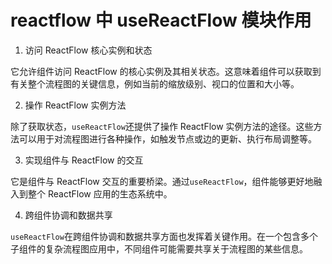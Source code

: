 # reactflow 中 useReactFlow 模块作用

1. 访问 ReactFlow 核心实例和状态

它允许组件访问 ReactFlow 的核心实例及其相关状态。这意味着组件可以获取到有关整个流程图的关键信息，例如当前的缩放级别、视口的位置和大小等。

2. 操作 ReactFlow 实例方法

除了获取状态，`useReactFlow`还提供了操作 ReactFlow 实例方法的途径。这些方法可以用于对流程图进行各种操作，如触发节点或边的更新、执行布局调整等。

3. 实现组件与 ReactFlow 的交互

它是组件与 ReactFlow 交互的重要桥梁。通过`useReactFlow`，组件能够更好地融入到整个 ReactFlow 应用的生态系统中。

4. 跨组件协调和数据共享

`useReactFlow`在跨组件协调和数据共享方面也发挥着关键作用。在一个包含多个子组件的复杂流程图应用中，不同组件可能需要共享关于流程图的某些信息。
